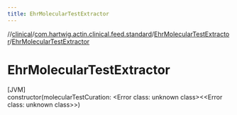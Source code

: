 ```yaml
---
title: EhrMolecularTestExtractor
---
```

//[clinical](../../../index.html)/[com.hartwig.actin.clinical.feed.standard](../index.html)/[EhrMolecularTestExtractor](index.html)/[EhrMolecularTestExtractor](-ehr-molecular-test-extractor.html)



# EhrMolecularTestExtractor



[JVM]\
constructor(molecularTestCuration: &lt;Error class: unknown class&gt;&lt;&lt;Error class: unknown class&gt;&gt;)




